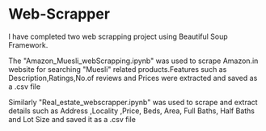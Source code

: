 # Web-Scrapper
I have completed two web scrapping project using Beautiful Soup Framework.

The "Amazon_Muesli_webScrapping.ipynb" was used to scrape Amazon.in website for searching "Muesli" related products.Features such as Description,Ratings,No.of reviews and Prices were extracted and saved as a .csv file

Similarly "Real_estate_webscrapper.ipynb"  was used to scrape and extract details such as Address	,Locality	,Price,	Beds,	Area,	Full Baths,	Half Baths and Lot Size and saved it as a .csv file
